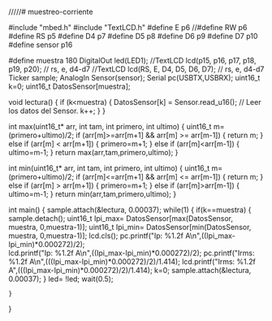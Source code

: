 /////# muestreo-corriente

#include "mbed.h"
#include "TextLCD.h"
#define E  p6
//#define RW p6
#define RS p5
#define D4 p7
#define D5 p8
#define D6 p9
#define D7 p10
#define sensor p16

#define muestra  180
DigitalOut led(LED1);
//TextLCD lcd(p15, p16, p17, p18, p19, p20); // rs, e, d4-d7
//TextLCD lcd(RS, E, D4, D5, D6, D7); // rs, e, d4-d7
Ticker sample;
AnalogIn Sensor(sensor);
Serial pc(USBTX,USBRX);
uint16_t k=0;
uint16_t DatosSensor[muestra];


void lectura()
{
    if (k<muestra) {
        DatosSensor[k] = Sensor.read_u16(); // Leer los datos del Sensor.
        k++;
    }
}

int max(uint16_t* arr, int tam, int primero, int ultimo)
{
    uint16_t m=(primero+ultimo)/2;
    if (arr[m]>=arr[m+1] && arr[m] >= arr[m-1]) {
        return m;
    } else if (arr[m] < arr[m+1]) {
        primero=m+1;
    } else if (arr[m]<arr[m-1]) {
        ultimo=m-1;
    }
    return max(arr,tam,primero,ultimo);
}

int min(uint16_t* arr, int tam, int primero, int ultimo)
{
    uint16_t m=(primero+ultimo)/2;
    if (arr[m]<=arr[m+1] && arr[m] <= arr[m-1]) {
        return m;
    } else if (arr[m] > arr[m+1]) {
        primero=m+1;
    } else if (arr[m]>arr[m-1]) {
        ultimo=m-1;
    }
    return min(arr,tam,primero,ultimo);
}


int main()
{
    sample.attach(&lectura, 0.00037);
    while(1) {
        if(k==muestra) {
            sample.detach();
            uint16_t Ipi_max= DatosSensor[max(DatosSensor, muestra, 0,muestra-1)];
            uint16_t Ipi_min= DatosSensor[min(DatosSensor, muestra, 0,muestra-1)];
            lcd.cls();
            pc.printf("Ip: %1.2f A\n",((Ipi_max-Ipi_min)*0.000272)/2);            
            lcd.printf("Ip: %1.2f A\n",((Ipi_max-Ipi_min)*0.000272)/2);
            pc.printf("Irms: %1.2f A\n",(((Ipi_max-Ipi_min)*0.000272)/2)/1.414);
            lcd.printf("Irms: %1.2f A",(((Ipi_max-Ipi_min)*0.000272)/2)/1.414);
            k=0;
            sample.attach(&lectura, 0.00037);
        }
        led= !led;
        wait(0.5);

    }
}
